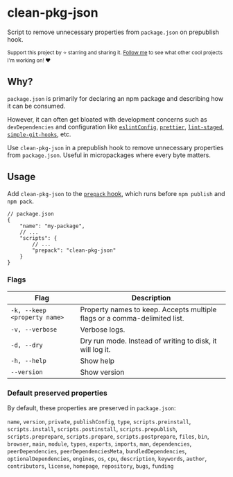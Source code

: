 # clean-pkg-json

Script to remove unnecessary properties from `package.json` on prepublish hook.

<sub>Support this project by ⭐️ starring and sharing it. [Follow me](https://github.com/privatenumber) to see what other cool projects I'm working on! ❤️</sub>

## Why?

`package.json` is primarily for declaring an npm package and describing how it can be consumed.

However, it can often get bloated with development concerns such as `devDependencies` and configuration like [`eslintConfig`](https://eslint.org/docs/latest/user-guide/configuring/), [`prettier`](https://prettier.io/docs/en/configuration.html), [`lint-staged`](https://github.com/okonet/lint-staged), [`simple-git-hooks`](https://github.com/toplenboren/simple-git-hooks), etc.

Use `clean-pkg-json` in a prepublish hook to remove unnecessary properties from `package.json`. Useful in micropackages where every byte matters.

## Usage

Add `clean-pkg-json` to the [`prepack` hook](https://docs.npmjs.com/cli/v8/using-npm/scripts#:~:text=on%20npm%20publish.-,prepack,-Runs%20BEFORE%20a), which runs before `npm publish` and `npm pack`.


```json5
// package.json
{
    "name": "my-package",
    // ...
    "scripts": {
        // ...
        "prepack": "clean-pkg-json"
    }
}
```

### Flags
| Flag | Description |
| - | - |
| `-k, --keep <property name>` | Property names to keep. Accepts multiple flags or a comma-delimited list. |
| `-v, --verbose` | Verbose logs. |
| `-d, --dry` | Dry run mode. Instead of writing to disk, it will log it. |
| `-h, --help` | Show help |
| `--version` | Show version |

### Default preserved properties
By default, these properties are preserved in `package.json`:

`name`, `version`, `private`, `publishConfig`, `type`, `scripts.preinstall`, `scripts.install`, `scripts.postinstall`, `scripts.prepublish`, `scripts.preprepare`, `scripts.prepare`, `scripts.postprepare`, `files`, `bin`, `browser`, `main`, `module`, `types`, `exports`, `imports`, `man`, `dependencies`, `peerDependencies`, `peerDependenciesMeta`, `bundledDependencies`, `optionalDependencies`, `engines`, `os`, `cpu`, `description`, `keywords`, `author`, `contributors`, `license`, `homepage`, `repository`, `bugs`, `funding`
